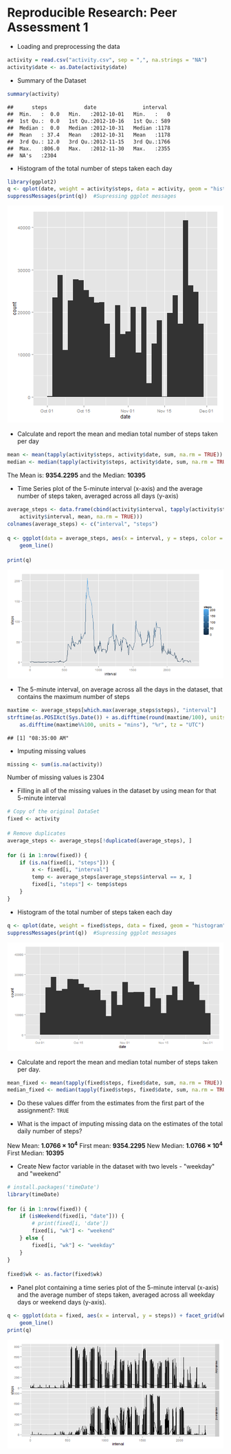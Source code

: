 Reproducible Research: Peer Assessment 1
========================================================




* Loading and preprocessing the data

```r
activity = read.csv("activity.csv", sep = ",", na.strings = "NA")
activity$date <- as.Date(activity$date)
```


* Summary of the Dataset

```r
summary(activity)
```

```
##      steps            date               interval   
##  Min.   :  0.0   Min.   :2012-10-01   Min.   :   0  
##  1st Qu.:  0.0   1st Qu.:2012-10-16   1st Qu.: 589  
##  Median :  0.0   Median :2012-10-31   Median :1178  
##  Mean   : 37.4   Mean   :2012-10-31   Mean   :1178  
##  3rd Qu.: 12.0   3rd Qu.:2012-11-15   3rd Qu.:1766  
##  Max.   :806.0   Max.   :2012-11-30   Max.   :2355  
##  NA's   :2304
```


* Histogram of the total number of steps taken each day

```r
library(ggplot2)
q <- qplot(date, weight = activity$steps, data = activity, geom = "histogram")
suppressMessages(print(q))  #Supressing ggplot messages
```

![plot of chunk total_hist](figure/total_hist.png) 


* Calculate and report the mean and median total number of steps taken per day

```r
mean <- mean(tapply(activity$steps, activity$date, sum, na.rm = TRUE))
median <- median(tapply(activity$steps, activity$date, sum, na.rm = TRUE))
```


The Mean is: **9354.2295** and the Median: **10395**

* Time Series plot of the 5-minute interval (x-axis) and the average number of steps taken, averaged across all days (y-axis)

```r
average_steps <- data.frame(cbind(activity$interval, tapply(activity$steps, 
    activity$interval, mean, na.rm = TRUE)))
colnames(average_steps) <- c("interval", "steps")

q <- ggplot(data = average_steps, aes(x = interval, y = steps, color = steps)) + 
    geom_line()

print(q)
```

![plot of chunk average_steps](figure/average_steps.png) 


* The 5-minute interval, on average across all the days in the dataset, that contains the maximum number of steps

```r
maxtime <- average_steps[which.max(average_steps$steps), "interval"]
strftime(as.POSIXct(Sys.Date()) + as.difftime(round(maxtime/100), units = "hours") + 
    as.difftime(maxtime%%100, units = "mins"), "%r", tz = "UTC")
```

```
## [1] "08:35:00 AM"
```


* Imputing missing values

```r
missing <- sum(is.na(activity))
```


Number of missing values is 2304

* Filling in all of the missing values in the dataset by using mean for that 5-minute interval

```r
# Copy of the original DataSet
fixed <- activity

# Remove duplicates
average_steps <- average_steps[!duplicated(average_steps), ]

for (i in 1:nrow(fixed)) {
    if (is.na(fixed[i, "steps"])) {
        x <- fixed[i, "interval"]
        temp <- average_steps[average_steps$interval == x, ]
        fixed[i, "steps"] <- temp$steps
    }
}
```


* Histogram of the total number of steps taken each day 

```r
q <- qplot(date, weight = fixed$steps, data = fixed, geom = "histogram")
suppressMessages(print(q))  #Supressing ggplot messages
```

![plot of chunk total_steps](figure/total_steps.png) 


* Calculate and report the mean and median total number of steps taken per day. 

```r
mean_fixed <- mean(tapply(fixed$steps, fixed$date, sum, na.rm = TRUE))
median_fixed <- median(tapply(fixed$steps, fixed$date, sum, na.rm = TRUE))
```


* Do these values differ from the estimates from the first part of the assignment?: 
``TRUE``

* What is the impact of imputing missing data on the estimates of the total daily number of steps?

New Mean: **1.0766 &times; 10<sup>4</sup>**        First mean: **9354.2295**
New Median: **1.0766 &times; 10<sup>4</sup>**    First Median: **10395**

* Create New factor variable in the dataset with two levels - "weekday" and "weekend" 

```r
# install.packages('timeDate')
library(timeDate)

for (i in 1:nrow(fixed)) {
    if (isWeekend(fixed[i, "date"])) {
        # print(fixed[i, 'date'])
        fixed[i, "wk"] <- "weekend"
    } else {
        fixed[i, "wk"] <- "weekday"
    }
}

fixed$wk <- as.factor(fixed$wk)
```


* Panel plot containing a time series plot of the 5-minute interval (x-axis) and the average number of steps taken, averaged across all weekday days or weekend days (y-axis).

```r
q <- ggplot(data = fixed, aes(x = interval, y = steps)) + facet_grid(wk ~ .) + 
    geom_line()
print(q)
```

![plot of chunk double_plot](figure/double_plot.png) 




